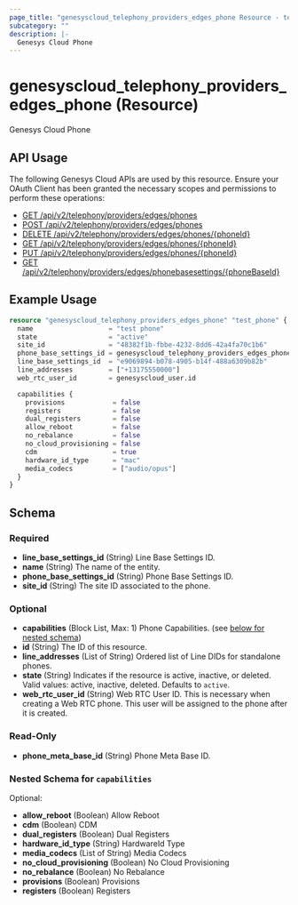 ```yaml
---
page_title: "genesyscloud_telephony_providers_edges_phone Resource - terraform-provider-genesyscloud"
subcategory: ""
description: |-
  Genesys Cloud Phone
---
```

# genesyscloud_telephony_providers_edges_phone (Resource)

Genesys Cloud Phone

## API Usage
The following Genesys Cloud APIs are used by this resource. Ensure your OAuth Client has been granted the necessary scopes and permissions to perform these operations:

* [GET /api/v2/telephony/providers/edges/phones](https://developer.genesys.cloud/api/rest/v2/telephonyprovidersedge/#get-api-v2-telephony-providers-edges-phones)
* [POST /api/v2/telephony/providers/edges/phones](https://developer.genesys.cloud/api/rest/v2/telephonyprovidersedge/#post-api-v2-telephony-providers-edges-phones)
* [DELETE /api/v2/telephony/providers/edges/phones/{phoneId}](https://developer.genesys.cloud/api/rest/v2/telephonyprovidersedge/#delete-api-v2-telephony-providers-edges-phones--phoneId-)
* [GET /api/v2/telephony/providers/edges/phones/{phoneId}](https://developer.genesys.cloud/api/rest/v2/telephonyprovidersedge/#get-api-v2-telephony-providers-edges-phones--phoneId-)
* [PUT /api/v2/telephony/providers/edges/phones/{phoneId}](https://developer.genesys.cloud/api/rest/v2/telephonyprovidersedge/#put-api-v2-telephony-providers-edges-phones--phoneId-)
* [GET /api/v2/telephony/providers/edges/phonebasesettings/{phoneBaseId}](https://developer.genesys.cloud/api/rest/v2/telephonyprovidersedge/#get-api-v2-telephony-providers-edges-phonebasesettings--phoneBaseId-)

## Example Usage

```terraform
resource "genesyscloud_telephony_providers_edges_phone" "test_phone" {
  name                   = "test phone"
  state                  = "active"
  site_id                = "48382f1b-fbbe-4232-8dd6-42a4fa70c1b6"
  phone_base_settings_id = genesyscloud_telephony_providers_edges_phonebasesettings.id
  line_base_settings_id  = "e9069894-b078-4905-b14f-488a6309b82b"
  line_addresses         = ["+13175550000"]
  web_rtc_user_id        = genesyscloud_user.id

  capabilities {
    provisions            = false
    registers             = false
    dual_registers        = false
    allow_reboot          = false
    no_rebalance          = false
    no_cloud_provisioning = false
    cdm                   = true
    hardware_id_type      = "mac"
    media_codecs          = ["audio/opus"]
  }
}
```

<!-- schema generated by tfplugindocs -->
## Schema

### Required

- **line_base_settings_id** (String) Line Base Settings ID.
- **name** (String) The name of the entity.
- **phone_base_settings_id** (String) Phone Base Settings ID.
- **site_id** (String) The site ID associated to the phone.

### Optional

- **capabilities** (Block List, Max: 1) Phone Capabilities. (see [below for nested schema](#nestedblock--capabilities))
- **id** (String) The ID of this resource.
- **line_addresses** (List of String) Ordered list of Line DIDs for standalone phones.
- **state** (String) Indicates if the resource is active, inactive, or deleted. Valid values: active, inactive, deleted. Defaults to `active`.
- **web_rtc_user_id** (String) Web RTC User ID. This is necessary when creating a Web RTC phone. This user will be assigned to the phone after it is created.

### Read-Only

- **phone_meta_base_id** (String) Phone Meta Base ID.

<a id="nestedblock--capabilities"></a>
### Nested Schema for `capabilities`

Optional:

- **allow_reboot** (Boolean) Allow Reboot
- **cdm** (Boolean) CDM
- **dual_registers** (Boolean) Dual Registers
- **hardware_id_type** (String) HardwareId Type
- **media_codecs** (List of String) Media Codecs
- **no_cloud_provisioning** (Boolean) No Cloud Provisioning
- **no_rebalance** (Boolean) No Rebalance
- **provisions** (Boolean) Provisions
- **registers** (Boolean) Registers

